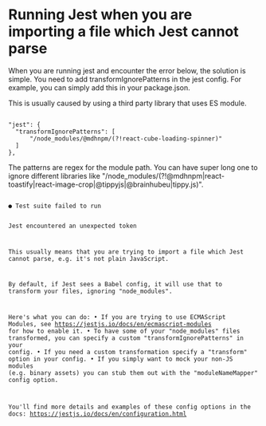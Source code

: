 # Running Jest when you are importing a file which Jest cannot parse

When you are running jest and encounter the error below, the solution is simple. You need to add <span class="code">transformIgnorePatterns</span> in the jest config. For example, you can simply add this in your <span class="code">package.json</span>.

This is usually caused by using a third party library that uses ES module.

<code>
"jest": {
  "transformIgnorePatterns": [
      "/node_modules/@mdhnpm/(?!react-cube-loading-spinner)"
  ]
},
</code>

The patterns are regex for the module path. You can have super long one to ignore different libraries like <span class="code">"/node_modules/(?!@mdhnpm|react-toastify|react-image-crop|@tippyjs|@brainhubeu|tippy.js)"</span>.

<code>
● Test suite failed to run

Jest encountered an unexpected token

This usually means that you are trying to import a file which Jest cannot parse, e.g. it's not plain JavaScript.

By default, if Jest sees a Babel config, it will use that to transform your files, ignoring "node_modules".

Here's what you can do:
• If you are trying to use ECMAScript Modules, see https://jestjs.io/docs/en/ecmascript-modules for how to enable it.
• To have some of your "node_modules" files transformed, you can specify a custom "transformIgnorePatterns" in your config.
• If you need a custom transformation specify a "transform" option in your config.
• If you simply want to mock your non-JS modules (e.g. binary assets) you can stub them out with the "moduleNameMapper" config option.

You'll find more details and examples of these config options in the docs:
https://jestjs.io/docs/en/configuration.html
</code>
